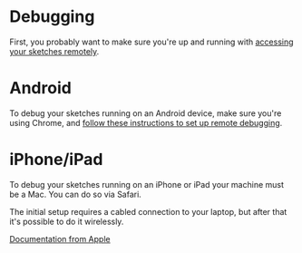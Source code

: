 # Debugging

First, you probably want to make sure you're up and running with [accessing your sketches remotely](./ngrok.md).

# Android

To debug your sketches running on an Android device, make sure you're using Chrome, and [follow these instructions to set up remote debugging](https://developer.chrome.com/docs/devtools/remote-debugging/).

# iPhone/iPad

To debug your sketches running on an iPhone or iPad your machine must be a Mac. You can do so via Safari.

The initial setup requires a cabled connection to your laptop, but after that it's possible to do it wirelessly.

[Documentation from Apple](https://developer.apple.com/documentation/safari-developer-tools/inspecting-ios)
